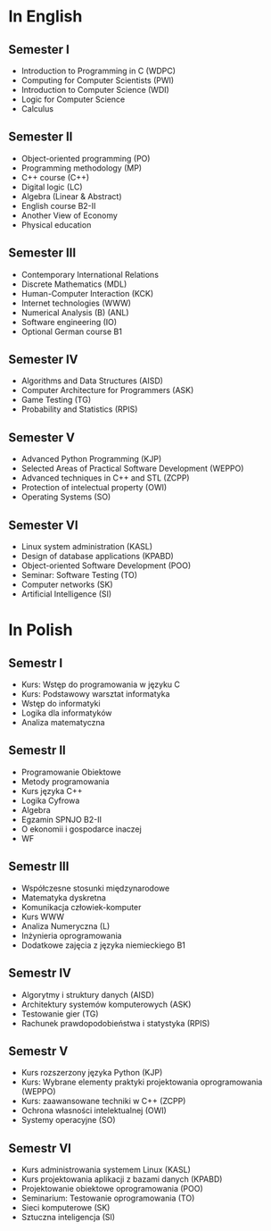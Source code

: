 
# In English
## Semester I
- Introduction to Programming in C (WDPC)
- Computing for Computer Scientists (PWI)
- Introduction to Computer Science (WDI)
- Logic for Computer Science
- Calculus

## Semester II
- Object-oriented programming (PO)
- Programming methodology (MP)
- C++ course (C++)
- Digital logic (LC)
- Algebra (Linear & Abstract)
- English course B2-II 
- Another View of Economy
- Physical education

## Semester III
- Contemporary International Relations
- Discrete Mathematics (MDL)
- Human-Computer Interaction (KCK)
- Internet technologies (WWW)
- Numerical Analysis (B) (ANL)
- Software engineering (IO)
- Optional German course B1

## Semester IV
- Algorithms and Data Structures (AISD)
- Computer Architecture for Programmers (ASK)
- Game Testing (TG)
- Probability and Statistics (RPIS)

## Semester V
- Advanced Python Programming (KJP)
- Selected Areas of Practical Software Development (WEPPO)
- Advanced techniques in C++ and STL (ZCPP)
- Protection of intelectual property (OWI)
- Operating Systems (SO)

## Semester VI
- Linux system administration (KASL) 
- Design of database applications (KPABD)
- Object-oriented Software Development (POO)
- Seminar: Software Testing (TO)
- Computer networks (SK)
- Artificial Intelligence (SI)

# In Polish
## Semestr I
- Kurs: Wstęp do programowania w języku C
- Kurs: Podstawowy warsztat informatyka
- Wstęp do informatyki
- Logika dla informatyków
- Analiza matematyczna

## Semestr II
- Programowanie Obiektowe
- Metody programowania
- Kurs języka C++
- Logika Cyfrowa
- Algebra
- Egzamin SPNJO B2-II
- O ekonomii i gospodarce inaczej
- WF

## Semestr III
- Współczesne stosunki międzynarodowe
- Matematyka dyskretna
- Komunikacja człowiek-komputer
- Kurs WWW
- Analiza Numeryczna (L)
- Inżynieria oprogramowania
- Dodatkowe zajęcia z języka niemieckiego B1

## Semestr IV
- Algorytmy i struktury danych (AISD)
- Architektury systemów komputerowych (ASK)
- Testowanie gier (TG)
- Rachunek prawdopodobieństwa i statystyka (RPIS)

## Semestr V
- Kurs rozszerzony języka Python (KJP)
- Kurs: Wybrane elementy praktyki projektowania oprogramowania (WEPPO)
- Kurs: zaawansowane techniki w C++ (ZCPP)
- Ochrona własności intelektualnej (OWI)
- Systemy operacyjne (SO)

## Semestr VI
- Kurs administrowania systemem Linux (KASL) 
- Kurs projektowania aplikacji z bazami danych (KPABD)
- Projektowanie obiektowe oprogramowania (POO)
- Seminarium: Testowanie oprogramowania (TO)
- Sieci komputerowe (SK)
- Sztuczna inteligencja (SI)
